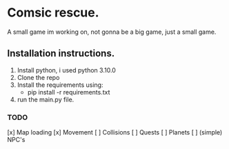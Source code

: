 # Comsic rescue.

A small game im working on, not gonna be a big game, just a small game.

## Installation instructions.

1. Install python, i used python 3.10.0
2. Clone the repo
3. Install the requirements using:
    * pip install -r requirements.txt
4. run the main.py file.

### TODO

[x] Map loading
[x] Movement
[ ] Collisions
[ ] Quests
[ ] Planets
[ ] (simple) NPC's